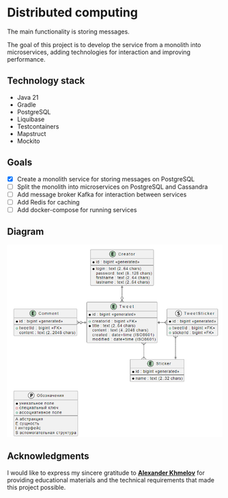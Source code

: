 # Distributed computing

The main functionality is storing messages.

The goal of this project is to develop the service from a monolith into microservices, adding technologies for interaction and improving performance.

## Technology stack
- Java 21
- Gradle
- PostgreSQL
- Liquibase
- Testcontainers
- Mapstruct
- Mockito

## Goals
- [x] Create a monolith service for storing messages on PostgreSQL
- [ ] Split the monolith into microservices on PostgreSQL and Cassandra
- [ ] Add message broker Kafka for interaction between services
- [ ] Add Redis for caching
- [ ] Add docker-compose for running services

## Diagram

<img src="distcomp_diagram.png" alt="img">

## Acknowledgments
I would like to express my sincere gratitude to **[Alexander Khmelov](https://github.com/Khmelov)**
for providing educational materials and the technical requirements that made this project possible.
